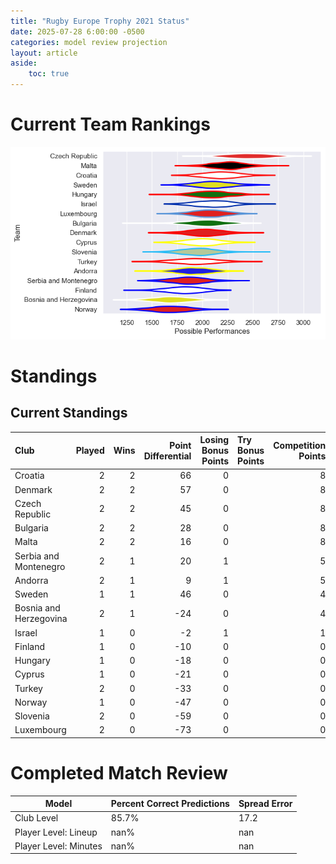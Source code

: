 ```yaml
---  
title: "Rugby Europe Trophy 2021 Status"  
date: 2025-07-28 6:00:00 -0500  
categories: model review projection  
layout: article  
aside:  
    toc: true  
---
```

# Current Team Rankings


![Club Rankings](plots/rankings_Rugby_Europe_Trophy_2021.png)
# Standings

## Current Standings


| Club                   |   Played |   Wins |   Point Differential |   Losing Bonus Points | Try Bonus Points   |   Competition Points |
|:-----------------------|---------:|-------:|---------------------:|----------------------:|:-------------------|---------------------:|
| Croatia                |        2 |      2 |                   66 |                     0 |                    |                    8 |
| Denmark                |        2 |      2 |                   57 |                     0 |                    |                    8 |
| Czech Republic         |        2 |      2 |                   45 |                     0 |                    |                    8 |
| Bulgaria               |        2 |      2 |                   28 |                     0 |                    |                    8 |
| Malta                  |        2 |      2 |                   16 |                     0 |                    |                    8 |
| Serbia and Montenegro  |        2 |      1 |                   20 |                     1 |                    |                    5 |
| Andorra                |        2 |      1 |                    9 |                     1 |                    |                    5 |
| Sweden                 |        1 |      1 |                   46 |                     0 |                    |                    4 |
| Bosnia and Herzegovina |        2 |      1 |                  -24 |                     0 |                    |                    4 |
| Israel                 |        1 |      0 |                   -2 |                     1 |                    |                    1 |
| Finland                |        1 |      0 |                  -10 |                     0 |                    |                    0 |
| Hungary                |        1 |      0 |                  -18 |                     0 |                    |                    0 |
| Cyprus                 |        1 |      0 |                  -21 |                     0 |                    |                    0 |
| Turkey                 |        2 |      0 |                  -33 |                     0 |                    |                    0 |
| Norway                 |        1 |      0 |                  -47 |                     0 |                    |                    0 |
| Slovenia               |        2 |      0 |                  -59 |                     0 |                    |                    0 |
| Luxembourg             |        2 |      0 |                  -73 |                     0 |                    |                    0 |



# Completed Match Review


| Model | Percent Correct Predictions | Spread Error |
| ------ | ------ | ------ |
| Club Level | 85.7% | 17.2 |
| Player Level: Lineup | nan% | nan |
| Player Level: Minutes | nan% | nan |

